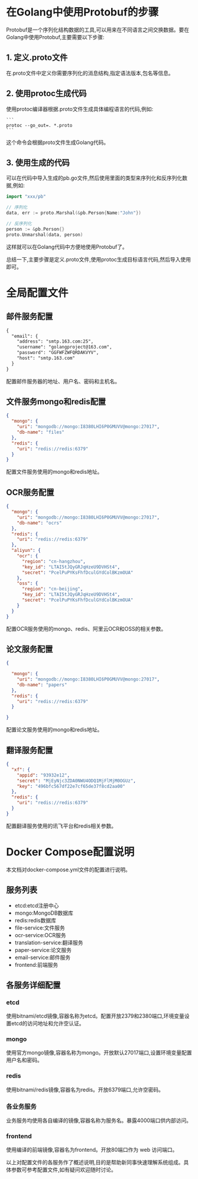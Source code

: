 # 在Golang中使用Protobuf的步骤

Protobuf是一个序列化结构数据的工具,可以用来在不同语言之间交换数据。要在Golang中使用Protobuf,主要需要以下步骤:

## 1. 定义.proto文件

在.proto文件中定义你需要序列化的消息结构,指定语法版本,包名等信息。

## 2. 使用protoc生成代码

使用protoc编译器根据.proto文件生成具体编程语言的代码,例如:

    ```
    protoc --go_out=. *.proto
    ```

这个命令会根据proto文件生成Golang代码。

## 3. 使用生成的代码

可以在代码中导入生成的pb.go文件,然后使用里面的类型来序列化和反序列化数据,例如:

```go
import "xxx/pb"

// 序列化
data, err := proto.Marshal(&pb.Person{Name:"John"}) 

// 反序列化
person := &pb.Person{}
proto.Unmarshal(data, person)
```

这样就可以在Golang代码中方便地使用Protobuf了。

总结一下,主要步骤是定义.proto文件,使用protoc生成目标语言代码,然后导入使用即可。



# 全局配置文件

## 邮件服务配置

```markdown
{
  "email": {
    "address": "smtp.163.com:25", 
    "username": "golangproject@163.com",
    "password": "GGFWFZWFQRDAKVYV",
    "host": "smtp.163.com"
  }
}
```

配置邮件服务器的地址、用户名、密码和主机名。

## 文件服务mongo和redis配置

```json
{
  "mongo": {
    "uri": "mongodb://mongo:I8380LHI6P0GMUVV@mongo:27017",
    "db-name": "files"
  },
  "redis": {  
    "uri": "redis://redis:6379"
  }
}
```

配置文件服务使用的mongo和redis地址。

## OCR服务配置

```json
{
  "mongo": {
    "uri": "mongodb://mongo:I8380LHI6P0GMUVV@mongo:27017",
    "db-name": "ocrs"
  },
  "redis": {
    "uri": "redis://redis:6379"
  },
  "aliyun": {
    "ocr": {
      "region": "cn-hangzhou",
      "key_id": "LTAI5tJQyGRJqHzeU9DVHSt4", 
      "secret": "PcelPuPYKsFhfDculGYdColBKzmOUA"
    },
    "oss": {
      "region": "cn-beijing",
      "key_id": "LTAI5tJQyGRJqHzeU9DVHSt4",
      "secret": "PcelPuPYKsFhfDculGYdColBKzmOUA"
    }
  }
}
```

配置OCR服务使用的mongo、redis、阿里云OCR和OSS的相关参数。

## 论文服务配置

```json
{

  "mongo": {
    "uri": "mongodb://mongo:I8380LHI6P0GMUVV@mongo:27017",
    "db-name": "papers"
  },
  "redis": {
    "uri": "redis://redis:6379" 
  }

}
```

配置论文服务使用的mongo和redis地址。


## 翻译服务配置

```json
{
  "xf": {
    "appid": "93932e12",
    "secret": "MjEyNjc3ZDA0NWU4ODQ1MjFlMjM0OGUz",
    "key": "496bfc567df22e7cf65de37f8cd2aa00"
  },
  "redis": {
    "uri": "redis://redis:6379"
  }
}
```

配置翻译服务使用的讯飞平台和redis相关参数。



# Docker Compose配置说明

本文档对docker-compose.yml文件的配置进行说明。

## 服务列表

- etcd:etcd注册中心
- mongo:MongoDB数据库
- redis:redis数据库
- file-service:文件服务
- ocr-service:OCR服务
- translation-service:翻译服务
- paper-service:论文服务
- email-service:邮件服务
- frontend:前端服务

## 各服务详细配置

### etcd

使用bitnami/etcd镜像,容器名称为etcd。配置开放2379和2380端口,环境变量设置etcd的访问地址和允许空认证。

### mongo 

使用官方mongo镜像,容器名称为mongo。开放默认27017端口,设置环境变量配置用户名和密码。

### redis

使用bitnami/redis镜像,容器名为redis。开放6379端口,允许空密码。

### 各业务服务

业务服务均使用各自编译的镜像,容器名称为服务名。暴露4000端口供内部访问。

### frontend

使用编译的前端镜像,容器名为frontend。开放80端口作为 web 访问端口。

以上对配置文件的各服务作了概述说明,目的是帮助新同事快速理解系统组成。具体参数可参考配置文件,如有疑问欢迎随时讨论。



